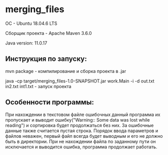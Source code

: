 # merging_files
OC - Ubuntu 18.04.6 LTS

Сборщик проекта - Apache Maven 3.6.0

Java version: 11.0.17

## Инструкция по запуску: ##

mvn package - компилирование и сборка проекта в .jar

java -cp target/merging_files-1.0-SNAPSHOT.jar work.Main -i -d out.txt in2.txt int1.txt  - запуск проекта

## Особенности программы: ##

При нахождении в текстовом файле ошибочных данный программа их пропускает и выводит ошибку("Warning:: Some data was 
lost while reading") и сортировка будет продолжаться без них. За ошибочные данные также считается пустая строка.
Порядок ввода параметров и файлов неважен, первый файл всегда будет выводным и его не должно быть в директории. При 
не нахождении файла по заданному пути он исключается и выводится ошибка, программа продолжает работать.